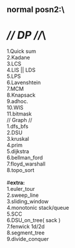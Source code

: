 ## **normal posn2:**\
#   _// DP //_\
  1.Quick sum\
  2.Kadane\
  3.LCS\
  4.LIS || LDS\
  5.LPS\
  6.Lavenshtein\
  7.MCM\
  8.Knapsack\
  9.adhoc.\
  10.WIS\
  11.bitmask\
  // Graph //\
  1.dfs_bfs\
  2.DSU\
  3.kruskal\
  4.prim\
  5.dijkstra\
  6.bellman_ford\
  7.floyd_warshall\
  8.topo_sort\
\
#**extra:**\
  1.euler_tour\
  2.sweep_line\
  3.sliding_window\
  4.monotonic stack/queue\
  5.SCC\
  6.DSU_on_tree( sack )\
  7.fenwick 1d/2d\
  8.segment_tree\
  9.divide_conquer

